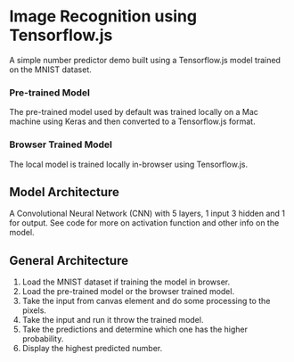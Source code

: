 # Image Recognition using Tensorflow.js
A simple number predictor demo built using a Tensorflow.js model trained on the MNIST dataset. 

### Pre-trained Model
 The pre-trained model used by default was trained locally on a Mac machine using Keras and then converted to a Tensorflow.js format.

### Browser Trained Model
The local model is trained locally in-browser using Tensorflow.js.

## Model Architecture
A Convolutional Neural Network (CNN) with 5 layers, 1 input 3 hidden and 1 for output. See code for more on activation function and other info on the model.

## General Architecture
1. Load the MNIST dataset if training the model in browser.
1. Load the pre-trained model or the browser trained model. 
1. Take the input from canvas element and do some processing to the pixels. 
1. Take the input and run it throw the trained model. 
1. Take the predictions and determine which one has the higher probability. 
1. Display the highest predicted number.
